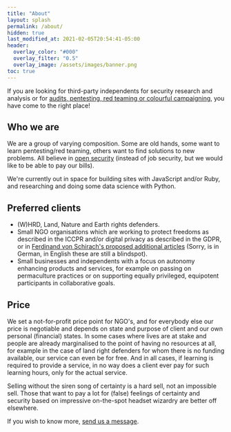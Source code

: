 ```yaml
---
title: "About"
layout: splash
permalink: /about/
hidden: true
last_modified_at: 2021-02-05T20:54:41-05:00
header:
  overlay_color: "#000"
  overlay_filter: "0.5"
  overlay_image: /assets/images/banner.png
toc: true
---
```


If you are looking for third-party independents for security research and analysis or for [audits, pentesting, red teaming or colourful campaigning](https://github.com/tymyrddin/orchard/wiki/Types-of-pentesting), you have come to the right place! 

## Who we are

We are a group of varying composition. Some are old hands, some want to learn pentesting/red teaming, others want to find solutions to new problems. All believe in [open security](https://github.com/tymyrddin/orchard) (instead of job security, but we would like to be able to pay our bills). 

We're currently out in space for building sites with JavaScript and/or Ruby, and researching and doing some data science with Python. 

## Preferred clients

* (W)HRD, Land, Nature and Earth rights defenders.
* Small NGO organisations which are working to protect freedoms as described in the ICCPR and/or digital privacy as described in the GDPR, or in [Ferdinand von Schirach's proposed additional articles](https://www.lto.de/recht/hintergruende/h/eu-grundrechte-charta-projekt-jeder-mensch-schirach-klinger-karpenstein-eugh-umweltschutz-digitalisierung-grundrechtsklage/) (Sorry, is in German, in English these are still a blindspot).
* Small businesses and independents with a focus on autonomy enhancing products and services, for example on passing on permaculture practices or on supporting equally privileged, equipotent participants in collaborative goals.

## Price

We set a not-for-profit price point for NGO's, and for everybody else our price is negotiable and depends on state and purpose of client and our own personal (financial) states. In some cases where lives are at stake and people are already marginalised to the point of having no resources at all, for example in the case of land right defenders for whom there is no funding available, our service can even be for free. And in all cases, if learning is required to provide a service, in no way does a client ever pay for such learning hours, only for the actual service.

Selling without the siren song of certainty is a hard sell, not an impossible sell. Those that want to pay a lot for (false) feelings of certainty and security based on impressive on-the-spot headset wizardry are better off elsewhere.

If you wish to know more, [send us a message](https://tymyrddin.space/#contact-us).

